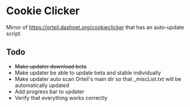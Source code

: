 # Cookie Clicker
Mirror of https://orteil.dashnet.org/cookieclicker that has an auto-update script.

## Todo

- ~~Make updater download beta~~
- Make updater be able to update beta and stable individually
- Make updater auto scan Orteil's main dir so that _miscList.txt will be automatically updated
- Add progress bar to updater
- Verify that everything works correctly

